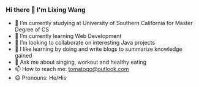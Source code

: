 ### Hi there 👋 I'm Lixing Wang

<!--
**lixingleon/lixingleon** is a ✨ _special_ ✨ repository because its `README.md` (this file) appears on your GitHub profile.

Here are some ideas to get you started:


-->
- 🔭 I’m currently studying at University of Southern California for Master Degree of CS
- 🌱 I’m currently learning Web Development
- 👯 I’m looking to collaborate on interesting Java projects
- 🤔 I like learning by doing and write blogs to summarize knowledge gained
- 💬 Ask me about singing, workout and healthy eating
- 📫 How to reach me: tomatogo@outlook.com
- 😄 Pronouns: He/His
